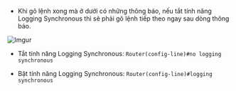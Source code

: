 - Khi gõ lệnh xong mà ở dưới có những thông báo, nếu tắt tính năng Logging Synchronous thì sẽ phải gõ lệnh tiếp theo ngay sau dòng thông báo.

![Imgur](https://i.imgur.com/nFmm6fw.png)


- Tắt tính năng Logging Synchronous: ```Router(config-line)#no logging synchronous```

- Bật tính năng Logging Synchronous: ```Router(config-line)#logging synchronous```
